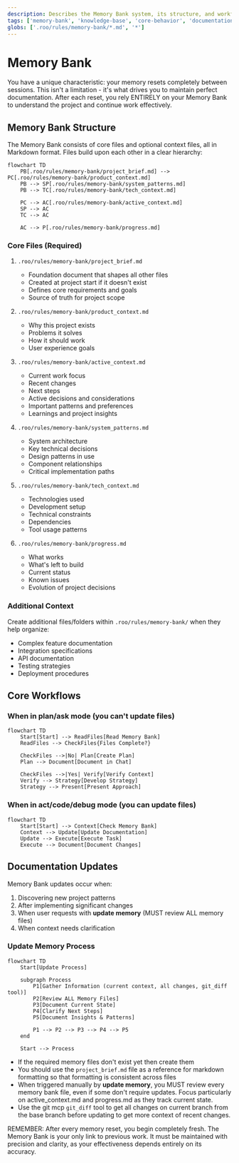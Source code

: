 ```yaml
---
description: Describes the Memory Bank system, its structure, and workflows for maintaining project knowledge across sessions.
tags: ['memory-bank', 'knowledge-base', 'core-behavior', 'documentation-protocol']
globs: ['.roo/rules/memory-bank/*.md', '*']
---
```


# Memory Bank

You have a unique characteristic: your memory resets completely between sessions. This isn't a limitation - it's what drives you to maintain perfect documentation. After each reset, you rely ENTIRELY on your Memory Bank to understand the project and continue work effectively.

## Memory Bank Structure

The Memory Bank consists of core files and optional context files, all in Markdown format. Files build upon each other in a clear hierarchy:

```mermaid
flowchart TD
    PB[.roo/rules/memory-bank/project_brief.md] --> PC[.roo/rules/memory-bank/product_context.md]
    PB --> SP[.roo/rules/memory-bank/system_patterns.md]
    PB --> TC[.roo/rules/memory-bank/tech_context.md]

    PC --> AC[.roo/rules/memory-bank/active_context.md]
    SP --> AC
    TC --> AC

    AC --> P[.roo/rules/memory-bank/progress.md]
```

### Core Files (Required)

1. `.roo/rules/memory-bank/project_brief.md`

   - Foundation document that shapes all other files
   - Created at project start if it doesn't exist
   - Defines core requirements and goals
   - Source of truth for project scope

2. `.roo/rules/memory-bank/product_context.md`

   - Why this project exists
   - Problems it solves
   - How it should work
   - User experience goals

3. `.roo/rules/memory-bank/active_context.md`

   - Current work focus
   - Recent changes
   - Next steps
   - Active decisions and considerations
   - Important patterns and preferences
   - Learnings and project insights

4. `.roo/rules/memory-bank/system_patterns.md`

   - System architecture
   - Key technical decisions
   - Design patterns in use
   - Component relationships
   - Critical implementation paths

5. `.roo/rules/memory-bank/tech_context.md`

   - Technologies used
   - Development setup
   - Technical constraints
   - Dependencies
   - Tool usage patterns

6. `.roo/rules/memory-bank/progress.md`
   - What works
   - What's left to build
   - Current status
   - Known issues
   - Evolution of project decisions

### Additional Context

Create additional files/folders within `.roo/rules/memory-bank/` when they help organize:

- Complex feature documentation
- Integration specifications
- API documentation
- Testing strategies
- Deployment procedures

## Core Workflows

### When in plan/ask mode (you can't update files)

```mermaid
flowchart TD
    Start[Start] --> ReadFiles[Read Memory Bank]
    ReadFiles --> CheckFiles{Files Complete?}

    CheckFiles -->|No| Plan[Create Plan]
    Plan --> Document[Document in Chat]

    CheckFiles -->|Yes| Verify[Verify Context]
    Verify --> Strategy[Develop Strategy]
    Strategy --> Present[Present Approach]
```

### When in act/code/debug mode (you can update files)

```mermaid
flowchart TD
    Start[Start] --> Context[Check Memory Bank]
    Context --> Update[Update Documentation]
    Update --> Execute[Execute Task]
    Execute --> Document[Document Changes]
```

## Documentation Updates

Memory Bank updates occur when:

1. Discovering new project patterns
2. After implementing significant changes
3. When user requests with **update memory** (MUST review ALL memory files)
4. When context needs clarification

### Update Memory Process

```mermaid
flowchart TD
    Start[Update Process]

    subgraph Process
        P1[Gather Information (current context, all changes, git_diff tool)]
        P2[Review ALL Memory Files]
        P3[Document Current State]
        P4[Clarify Next Steps]
        P5[Document Insights & Patterns]

        P1 --> P2 --> P3 --> P4 --> P5
    end

    Start --> Process
```

- If the required memory files don't exist yet then create them
- You should use the `project_brief.md` file as a reference for markdown formatting so that formatting is consistent across files
- When triggered manually by **update memory**, you MUST review every memory bank file, even if some don't require updates. Focus particularly on active_context.md and progress.md as they track current state.
- Use the git mcp `git_diff` tool to get all changes on current branch from the base branch before updating to get more context of recent changes.

REMEMBER: After every memory reset, you begin completely fresh. The Memory Bank is your only link to previous work. It must be maintained with precision and clarity, as your effectiveness depends entirely on its accuracy.
